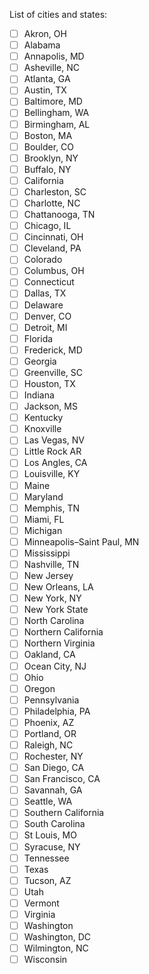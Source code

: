 List of cities and states:

- [ ] Akron, OH
- [ ] Alabama
- [ ] Annapolis, MD
- [ ] Asheville, NC
- [ ] Atlanta, GA
- [ ] Austin, TX
- [ ] Baltimore, MD
- [ ] Bellingham, WA
- [ ] Birmingham, AL
- [ ] Boston, MA
- [ ] Boulder, CO
- [ ] Brooklyn, NY
- [ ] Buffalo, NY
- [ ] California
- [ ] Charleston, SC
- [ ] Charlotte, NC
- [ ] Chattanooga, TN
- [ ] Chicago, IL
- [ ] Cincinnati, OH
- [ ] Cleveland, PA
- [ ] Colorado
- [ ] Columbus, OH
- [ ] Connecticut
- [ ] Dallas, TX
- [ ] Delaware
- [ ] Denver, CO
- [ ] Detroit, MI
- [ ] Florida
- [ ] Frederick, MD
- [ ] Georgia
- [ ] Greenville, SC
- [ ] Houston, TX
- [ ] Indiana
- [ ] Jackson, MS
- [ ] Kentucky
- [ ] Knoxville
- [ ] Las Vegas, NV
- [ ] Little Rock AR
- [ ] Los Angles, CA
- [ ] Louisville, KY
- [ ] Maine
- [ ] Maryland
- [ ] Memphis, TN
- [ ] Miami, FL
- [ ] Michigan
- [ ] Minneapolis–Saint Paul, MN
- [ ] Mississippi
- [ ] Nashville, TN
- [ ] New Jersey
- [ ] New Orleans, LA
- [ ] New York, NY
- [ ] New York State
- [ ] North Carolina
- [ ] Northern California
- [ ] Northern Virginia
- [ ] Oakland, CA
- [ ] Ocean City, NJ
- [ ] Ohio
- [ ] Oregon
- [ ] Pennsylvania
- [ ] Philadelphia, PA
- [ ] Phoenix, AZ
- [ ] Portland, OR
- [ ] Raleigh, NC
- [ ] Rochester, NY
- [ ] San Diego, CA
- [ ] San Francisco, CA
- [ ] Savannah, GA
- [ ] Seattle, WA
- [ ] Southern California
- [ ] South Carolina
- [ ] St Louis, MO
- [ ] Syracuse, NY
- [ ] Tennessee
- [ ] Texas
- [ ] Tucson, AZ
- [ ] Utah
- [ ] Vermont
- [ ] Virginia
- [ ] Washington
- [ ] Washington, DC
- [ ] Wilmington, NC
- [ ] Wisconsin